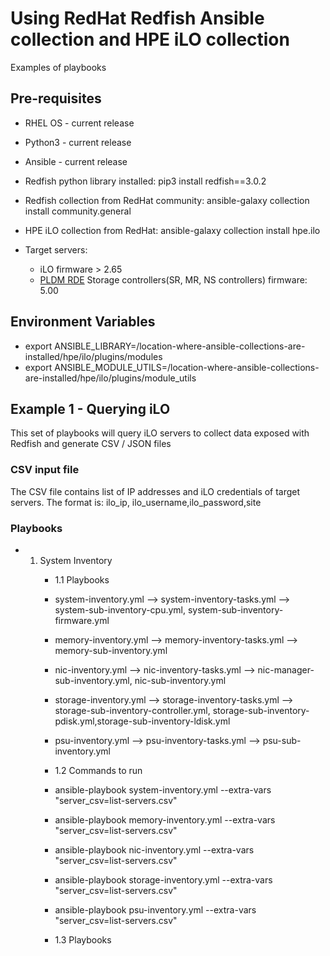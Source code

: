 # Using RedHat Redfish Ansible collection and HPE iLO collection

Examples of playbooks 

## Pre-requisites
 - RHEL OS - current release
 - Python3 - current release
 - Ansible - current release
 - Redfish python library installed: pip3 install redfish==3.0.2
 - Redfish collection from RedHat community: ansible-galaxy collection install community.general
 - HPE iLO collection from RedHat: ansible-galaxy collection install hpe.ilo

 - Target servers: 
   - iLO firmware > 2.65
   - [PLDM RDE](https://developer.hpe.com/blog/overview-of-the-platform-level-data-model-for-redfish%C2%AE-device-enablement-standard/) Storage controllers(SR, MR, NS controllers) firmware: 5.00  

## Environment Variables
 - export ANSIBLE_LIBRARY=/location-where-ansible-collections-are-installed/hpe/ilo/plugins/modules
 - export ANSIBLE_MODULE_UTILS=/location-where-ansible-collections-are-installed/hpe/ilo/plugins/module_utils

## Example 1 - Querying iLO
 This set of playbooks will query iLO servers to collect data exposed with Redfish and generate CSV / JSON files

### CSV input file
  The CSV file contains list of IP addresses and iLO credentials of target servers. The format is:
  ilo_ip, ilo_username,ilo_password,site

### Playbooks
  - 1. System Inventory
        - 1.1 Playbooks
        - system-inventory.yml  --> system-inventory-tasks.yml    --> system-sub-inventory-cpu.yml, system-sub-inventory-firmware.yml
        - memory-inventory.yml  --> memory-inventory-tasks.yml    --> memory-sub-inventory.yml
        - nic-inventory.yml     --> nic-inventory-tasks.yml       --> nic-manager-sub-inventory.yml, nic-sub-inventory.yml
        - storage-inventory.yml --> storage-inventory-tasks.yml   --> storage-sub-inventory-controller.yml, storage-sub-inventory-pdisk.yml,storage-sub-inventory-ldisk.yml
        - psu-inventory.yml     --> psu-inventory-tasks.yml       --> psu-sub-inventory.yml

        - 1.2 Commands to run
        - ansible-playbook system-inventory.yml --extra-vars "server_csv=list-servers.csv"
        - ansible-playbook memory-inventory.yml --extra-vars "server_csv=list-servers.csv"
        - ansible-playbook nic-inventory.yml --extra-vars "server_csv=list-servers.csv"
        - ansible-playbook storage-inventory.yml --extra-vars "server_csv=list-servers.csv"
        - ansible-playbook psu-inventory.yml --extra-vars "server_csv=list-servers.csv"

        - 1.3 Playbooks
    



  
